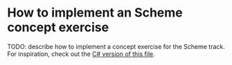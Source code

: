 # How to implement an Scheme concept exercise

TODO: describe how to implement a concept exercise for the Scheme track. For inspiration, check out the [C# version of this file][csharp-implementing].

[csharp-implementing]: ../../csharp/docs/implementing-a-concept-exercise.md
